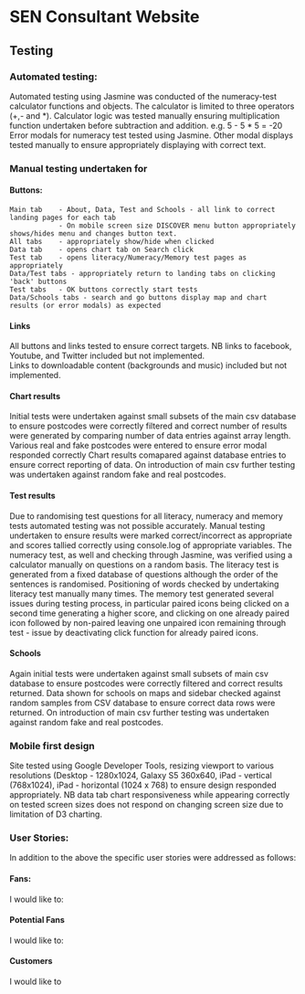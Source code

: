 
# SEN Consultant Website

## Testing
### Automated testing:
Automated testing using Jasmine was conducted of the numeracy-test calculator functions and objects.
The calculator is limited to three operators (+,- and *).
Calculator logic was tested manually ensuring multiplication function undertaken before subtraction and addition. e.g. 5 - 5 * 5 = -20
Error modals for numeracy test tested using Jasmine.
Other modal displays tested manually to ensure appropriately displaying with correct text.

### Manual testing undertaken for
#### Buttons:
    Main tab    - About, Data, Test and Schools - all link to correct landing pages for each tab       
                - On mobile screen size DISCOVER menu button appropriately shows/hides menu and changes button text.
    All tabs    - appropriately show/hide when clicked
    Data tab    - opens chart tab on Search click
    Test tab    - opens literacy/Numeracy/Memory test pages as appropriately
    Data/Test tabs - appropriately return to landing tabs on clicking 'back' buttons
    Test tabs   - OK buttons correctly start tests
    Data/Schools tabs - search and go buttons display map and chart results (or error modals) as expected
    
#### Links
All buttons and links tested to ensure correct targets. NB links to facebook, Youtube, and Twitter included but not implemented.<br>
Links to downloadable content (backgrounds and music) included but not implemented.

#### Chart results
Initial tests were undertaken against small subsets of the main csv database to ensure postcodes were correctly filtered and correct number of results were generated
by comparing number of data entries against array length.
Various real and fake postcodes were entered to ensure error modal responded correctly
Chart results comapared against database entries to ensure correct reporting of data.
On introduction of main csv further testing was undertaken against random fake and real postcodes.

#### Test results
Due to randomising test questions for all literacy, numeracy and memory tests automated testing was not possible accurately.
Manual testing undertaken to ensure results were marked correct/incorrect as appropriate and scores tallied correctly using console.log of appropriate variables.
The numeracy test, as well and checking through Jasmine, was verified using a calculator manually on questions on a random basis.
The literacy test is generated from a fixed database of questions although the order of the sentences is randomised. Positioning of words checked by undertaking literacy test manually
many times.
The memory test generated several issues during testing process, in particular paired icons being clicked on a second time generating a higher score,
and clicking on one already paired icon followed by non-paired leaving one unpaired icon remaining through test - issue by deactivating click function for
already paired icons.

#### Schools
Again initial tests were undertaken against small subsets of main csv database to ensure postcodes were correctly filtered and correct results returned.
Data shown for schools on maps and sidebar checked against random samples from CSV database to ensure correct data rows were returned.
On introduction of main csv further testing was undertaken against random fake and real postcodes.

### Mobile first design
Site tested using Google Developer Tools, resizing viewport to various resolutions (Desktop - 1280x1024, Galaxy S5 360x640, iPad - vertical (768x1024), iPad - horizontal (1024 x 768) to ensure design responded appropriately.
NB data tab chart responsiveness while appearing correctly on tested screen sizes does not respond on changing screen size due to limitation of D3 charting.

### User Stories:
In addition to the above the specific user stories were addressed as follows:

#### Fans:
I would like to:


#### Potential Fans
I would like to:


#### Customers
I would like to 
